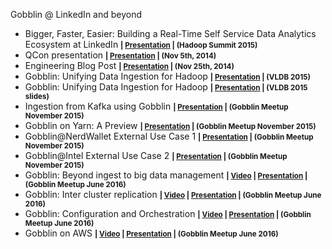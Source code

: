 Gobblin @ LinkedIn and beyond

* Bigger, Faster, Easier: Building a Real-Time Self Service Data Analytics Ecosystem at LinkedIn <small><b>| [Presentation](http://www.slideshare.net/Hadoop_Summit/bigger-faster-easier-building-a-realtime-self-service-data-analytics-ecosystem-at-linkedin?qid=9c8f8c33-0083-495b-a6e2-572ac45f7f2c&v=qf1&b=&from_search=9) | (Hadoop Summit 2015)</b></small>
* QCon presentation <small><b>| [Presentation](http://www.slideshare.net/LinQiao1/gobblin-big-data-with-ease) | (Nov 5th, 2014)</b></small>
* Engineering Blog Post <small><b>| [Presentation](http://engineering.linkedin.com/data-ingestion/gobblin-big-data-ease) | (Nov 25th, 2014)</b></small>
* Gobblin: Unifying Data Ingestion for Hadoop <small><b>| [Presentation](http://www.vldb.org/pvldb/vol8/p1764-qiao.pdf) | (VLDB 2015)</b></small>
* Gobblin: Unifying Data Ingestion for Hadoop <small><b>| [Presentation](http://www.slideshare.net/YinanLi/gobblin-unifying-data-ingestion-for-hadoop) | (VLDB 2015 slides)</b></small>
* Ingestion from Kafka using Gobblin <small><b>| [Presentation](http://www.slideshare.net/ZiyangLiu1/ingestion-from-kafka-using-gobblin?qid=b7dce13f-85f6-49f2-94df-feedd6057cbe&v=qf1&b=&from_search=4) | (Gobblin Meetup November 2015)</b></small>
* Gobblin on Yarn: A Preview <small><b>| [Presentation](http://www.slideshare.net/YinanLi/gobblinmeetupyarn?qid=bda2e238-f302-402b-8c02-9dca1a3b7f4e&v=qf1&b=&from_search=6) | (Gobblin Meetup November 2015)</b></small>
* Gobblin@NerdWallet  External Use Case 1 <small><b>| [Presentation](http://www.slideshare.net/NerdWalletHQ/gobblin-nerdwallet-nov-2015?qid=33ba50e5-8122-4668-89d5-bbf3302adb31&v=default&b=&from_search=2) | (Gobblin Meetup November 2015)</b></small>
* Gobblin@Intel  External Use Case 2 <small><b>| [Presentation](http://www.slideshare.net/IntelITCenter/gobblin-for-data-analytics) | (Gobblin Meetup November 2015)</b></small>
* Gobblin: Beyond ingest to big data management <small><b>| [Video](https://www.youtube.com/watch?v=MvohU8rSFqU) | [Presentation](http://www.slideshare.net/VasanthRajamani/gobblin-meetupwhats-new-in-07) | (Gobblin Meetup June 2016)</b></small>
* Gobblin: Inter cluster replication <small><b>| [Video](https://www.youtube.com/watch?v=o1BnaovUObE) | [Presentation](http://www.slideshare.net/VasanthRajamani/distcp-gobblin) | (Gobblin Meetup June 2016)</b></small>
* Gobblin: Configuration and Orchestration <small><b>| [Video](https://www.youtube.com/watch?v=O9KbPDLsy_c) | [Presentation](http://www.slideshare.net/VasanthRajamani/gobbin-configmeetupjune2016) | (Gobblin Meetup June 2016)</b></small>
* Gobblin on AWS <small><b>| [Video](https://www.youtube.com/watch?v=_c7agtS5bI8) | [Presentation](http://www.slideshare.net/VasanthRajamani/gobblin-onaws-63970489) | (Gobblin Meetup June 2016)</b></small>
